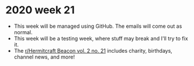 # 2020 week 21

 - This week will be managed using GitHub. The emails will come out as normal.
 - This week will be a testing week, where stuff may break and I'll try to fix it.
 - The [r/Hermitcraft Beacon vol. 2 no. 21](https://www.reddit.com/r/HermitCraft/comments/gq5jye/the_rhermitcraft_beacon_20200525/) includes charity, birthdays, channel news, and more!
